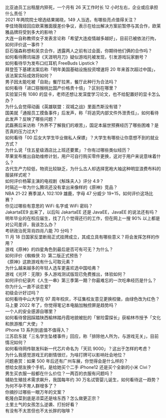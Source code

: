 比亚迪员工出租屋内猝死，一个月有 26 天工作时长 12 小时左右，企业或应承担什么责任？  
2021 年两院院士增选结果揭晓，149 人当选，有哪些亮点值得关注？  
李佳琦薇娅回应欧莱雅面膜差价争议，表示在给出解决方案前暂停与其合作，欧莱雅品牌将受到多大的影响？  
大连一自称教师女子发表言论称「希望大连疫情越多越好」，目前已被依法行拘，如何评价这一事件？  
巨石强森称想和吴京合作，透露两人之前有过会面，你期待他们俩的合作吗？  
如何看待腾讯端游《天涯明月刀》疑似游戏托被发现，引发游戏玩家删号？  
如何看待华为发布口红耳机 FreeBuds Lipstick？  
拜登签下基建法案后称「明年美国基础设施投资增速将 20 年来首次超过中国」，该法案实际成效将如何？  
男子因太能吃被「自助」餐厅拉黑，餐厅此种行为合法吗？  
如何看待「进口猕猴桃比国产价格贵十倍」？区别在哪里？  
实验室只有 1080 的显卡，老师还想让发深度学习论文，也不给配置好的显卡怎么办？  
为什么会觉得动画《英雄联盟：双城之战》里面杰斯没有错？  
国美就「通报员工摸鱼事件」后发声，称「将追究内部文件外泄责任」，如何看待此发声？反映了哪些问题？  
武磊赛后采访称「外界不了解我们的艰苦」，国足本届世预赛经历了哪些困难？是否真的压力过大?  
如何看待「00 后女大学生毕业做私人保镖」？大学生有哪些让你意想不到的就业方式？  
为什么说「住五星级酒店比上班还要累」？你有过哪些类似经历？  
苹果宣布推出自助维修计划，用户可自行购买零件更换，这对于用户来说意味着什么？  
古代生产力较低，物资比较缺乏，为什么古人却选择宽袍大袖这种明显浪费布料的服装样式呢？  
如何评价杨幂主演的电视剧《斛珠夫人》评分 4.9？  
时隔近一年为什么腾讯还没有拿出来像样的《原神》竞品？  
NBA 21-22 赛季湖人 102:109 雄鹿，字母 47 分威少 19+15，如何评价这场比赛？  
你见过哪些有意思的 WiFi 名字或 WiFi 密码？  
JakartaEE9 出来了，以后叫 JakartaEE 还是 JavaEE，JavaEE 的说法还有吗？  
明年毕业的在校应届生，找了几个觉得还行的工作，但在网上一搜 90% 以上都是对公司差评，我该怎么办？  
考研政治死背肖四肖八能 70 分吗？  
11 月 18 日国家反垄断局正式挂牌成立，其成立具有哪些意义？将会发挥怎样的作用？  
游戏《原神》的四星角色到最后是否可有可无？为什么？  
如何评价《蜘蛛侠 3》第二版正式预告？  
《原神》这款游戏有什么可取元素？  
为什么越来越多的年轻人选车更喜欢选中国哈弗？  
游戏《光环：无限》多人游戏测试版现已免费推出，体验如何？  
如何评价纪录片《人生一串》第三季第一期？你最难忘的一次吃串经历是什么？  
你为什么一直不谈恋爱?  
初级会计好过吗？  
如何看待中山大学在 97 周年校庆，不征集校友意见更换校徽，由绿色改为红色？  
马上要 2022 年了，你觉得笔记本电脑加触控屏是趋势吗？  
一个人的安全感源自哪里？  
如何看待曾因踩踏陕西榆林踏丹霞地貌被批的「冒险雷探长」获榆林市授予「文化和旅游推广大使」？  
iPhone 13 系列到底值不值得入？  
江苏启东就「三名学生坠楼事件」回应，称「排除他人所为，与游戏无关」，目前情况如何？  
如何看待网传联发科新一代芯片命名为「天玑 9000」？这出于怎样的考虑？  
为什么我感觉游戏王的剧情很烂，为啥打牌可以影响社会地位？  
问题悬赏：如果 500 年后还有广州车展，你觉得会是什么样的？  
想给女朋友换个手机，是给她买个二手 iPhone12 还是买个全新的小米 Civi？  
男生买衣服一般都在什么价位？一两百的衣服有问题吗？  
辅助生殖技术需求飙升，我国每年约 30 万名试管婴儿诞生，如何看待这一趋势？为何不孕不育人群增多了？  
你摘抄过哪些一眼万年的文案？  
乾隆白菜到底是凉菜还是啥东西？怎么做更正宗？  
土里土气的女孩怎么逆袭、打扮好看？  
有没有不太苦但也不太长胖的咖啡？  
